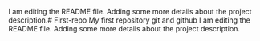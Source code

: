 I am editing the README file. Adding some more details about the project description.# First-repo
My first repository git and github
I am editing the README file. Adding some more details about the project description.
